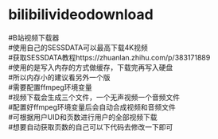 # bilibilivideodownload

#B站视频下载器  
#使用自己的SESSDATA可以最高下载4K视频  
#获取SESSDATA教程https://zhuanlan.zhihu.com/p/383171889  
#使用的是写入内存的方式做缓存，下载完再写入硬盘  
#所以内存小的建议看另外一个版  
#需要配置ffmpeg环境变量  
#视频下载会生成三个文件，一个无声视频一个音频文件  
#配置好ffmpeg环境变量后会自动合成视频和音频文件  
#可根据用户UID和页数进行用户的全部视频下载  
#想要自动获取页数的自己可以下代码去修改一下即可  
